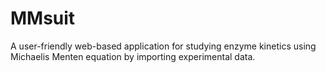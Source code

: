 # MMsuit
A user-friendly web-based application for studying enzyme kinetics using Michaelis Menten equation by importing experimental data. 
